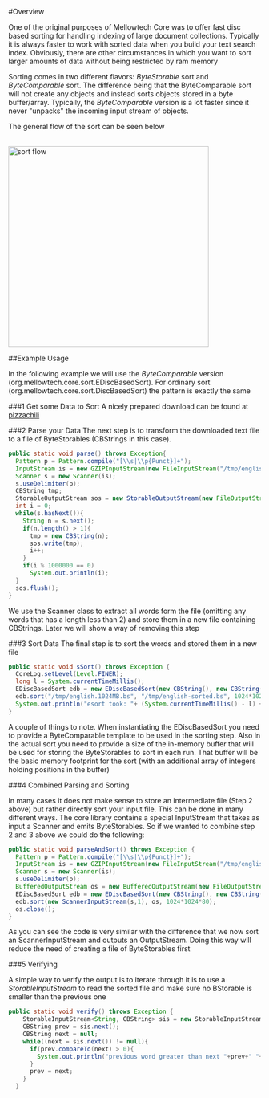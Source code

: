 #Overview

One of the original purposes of Mellowtech Core was to offer fast disc based sorting for handling indexing of 
large document collections. Typically it is always faster to work with sorted data when you build your text search index. Obviously, there
are other circumstances in which you want to sort larger amounts of data without being restricted by ram memory

Sorting comes in two different flavors: *ByteStorable* sort and *ByteComparable* sort. The difference being that the ByteComparable sort
will not create any objects and instead sorts objects stored in a byte buffer/array. Typically, the *ByteComparable* version is a lot
faster since it never "unpacks" the incoming input stream of objects.

The general flow of the sort can be seen below

<br/>
<img src="img/sort.png" alt="sort flow" style="height:400px"/>

##Example Usage

In the following example we will use the *ByteComparable* version (org.mellowtech.core.sort.EDiscBasedSort). For ordinary sort
(org.mellowtech.core.sort.DiscBasedSort) the pattern is exactly the same

###1 Get some Data to Sort
A nicely prepared download can be found at [pizzachili](http://pizzachili.dcc.uchile.cl/texts/nlang)

###2 Parse your Data
The next step is to transform the downloaded text file to a file of ByteStorables (CBStrings in this case).

```java
public static void parse() throws Exception{
  Pattern p = Pattern.compile("[\\s|\\p{Punct}]+");
  InputStream is = new GZIPInputStream(new FileInputStream("/tmp/english.1024MB.gz"));
  Scanner s = new Scanner(is);
  s.useDelimiter(p);
  CBString tmp;
  StorableOutputStream sos = new StorableOutputStream(new FileOutputStream("/tmp/english.1024MB.bs"));
  int i = 0;
  while(s.hasNext()){
    String n = s.next();
    if(n.length() > 1){
      tmp = new CBString(n);
      sos.write(tmp);
      i++;
    }
    if(i % 1000000 == 0)
      System.out.println(i);
  }
  sos.flush();
}
```
We use the Scanner class to extract all words form the file (omitting any words that has a length less than 2)
and store them in a new file containing CBStrings. Later we will show a way of removing this step

###3 Sort Data
The final step is to sort the words and stored them in a new file

```java
public static void sSort() throws Exception {
  CoreLog.setLevel(Level.FINER);
  long l = System.currentTimeMillis();
  EDiscBasedSort edb = new EDiscBasedSort(new CBString(), new CBString(), "/tmp");
  edb.sort("/tmp/english.1024MB.bs", "/tmp/english-sorted.bs", 1024*1024*80);
  System.out.println("esort took: "+ (System.currentTimeMillis() - l) + "ms");
}
```

A couple of things to note. When instantiating the EDiscBasedSort you need to provide a ByteComparable template to be used
in the sorting step. Also in the actual sort you need to provide a size of the in-memory buffer that will be used for
storing the ByteStorables to sort in each run. That buffer will be the basic memory footprint for the sort (with an additional
array of integers holding positions in the buffer)

###4 Combined Parsing and Sorting

In many cases it does not make sense to store an intermediate file (Step 2 above) but rather directly sort your input file.
This can be done in many different ways. The core library contains a special InputStream that takes as input a Scanner and
emits ByteStorables. So if we wanted to combine step 2 and 3 above we could do the following:

```java
public static void parseAndSort() throws Exception {
  Pattern p = Pattern.compile("[\\s|\\p{Punct}]+");
  InputStream is = new GZIPInputStream(new FileInputStream("/tmp/english.1024MB.gz"));
  Scanner s = new Scanner(is);
  s.useDelimiter(p);
  BufferedOutputStream os = new BufferedOutputStream(new FileOutputStream("/tmp/english-sorted-1.bs"),1024*1024);
  EDiscBasedSort edb = new EDiscBasedSort(new CBString(), new CBString(), "/tmp");
  edb.sort(new ScannerInputStream(s,1), os, 1024*1024*80);
  os.close();
}
```

As you can see the code is very similar with the difference that we now sort an ScannerInputStream and outputs an OutputStream.
Doing this way will reduce the need of creating a file of ByteStorables first

###5 Verifying

A simple way to verify the output is to iterate through it is to use a _StorableInputStream_ to read the sorted file and make
sure no BStorable is smaller than the previous one

```java
public static void verify() throws Exception {
    StorableInputStream<String, CBString> sis = new StorableInputStream <>(new FileInputStream("/tmp/english-sorted.bs"), new CBString());
    CBString prev = sis.next();
    CBString next = null;
    while((next = sis.next()) != null){
      if(prev.compareTo(next) > 0){
        System.out.println("previous word greater than next "+prev+" "+next);
      }
      prev = next;
    }
  }
```













